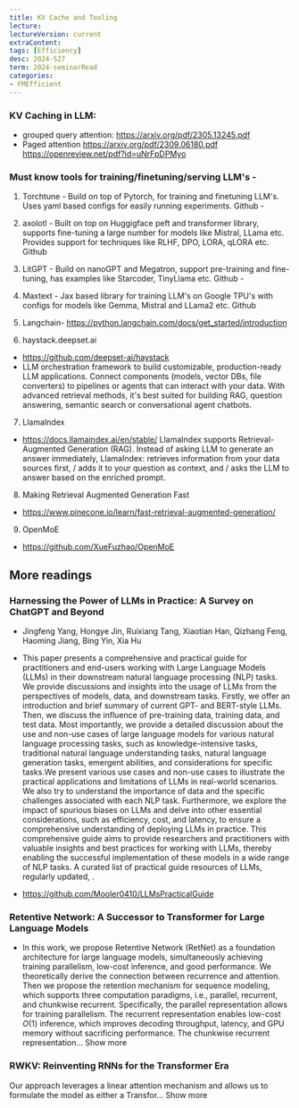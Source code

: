 ```yaml
---
title: KV Cache and Tooling   
lecture: 
lectureVersion: current
extraContent: 
tags: [Efficiency]
desc: 2024-S27
term: 2024-seminarRead
categories:
- FMEfficient
---
```





### KV Caching in LLM: 

+ grouped query attention: https://arxiv.org/pdf/2305.13245.pdf
+ Paged attention https://arxiv.org/pdf/2309.06180.pdf
https://openreview.net/pdf?id=uNrFpDPMyo



### Must know tools for training/finetuning/serving LLM's - 
1. Torchtune - Build on top of Pytorch, for training and finetuning LLM's. Uses yaml based configs for easily running experiments. Github - 

2. axolotl - Built on top on Huggigface peft and transformer library, supports fine-tuning a large number for models like Mistral, LLama etc. Provides support for techniques like RLHF, DPO, LORA, qLORA etc. Github 

3. LitGPT - Build on nanoGPT and Megatron, support pre-training and fine-tuning, has examples like Starcoder, TinyLlama etc. Github - 

4. Maxtext - Jax based library for training LLM's on Google TPU's with configs for models like Gemma, Mistral and LLama2 etc. Github 

5. Langchain- https://python.langchain.com/docs/get_started/introduction

6. haystack.deepset.ai
+ https://github.com/deepset-ai/haystack
+ LLM orchestration framework to build customizable, production-ready LLM applications. Connect components (models, vector DBs, file converters) to pipelines or agents that can interact with your data. With advanced retrieval methods, it's best suited for building RAG, question answering, semantic search or conversational agent chatbots.


7. LlamaIndex  
  + https://docs.llamaindex.ai/en/stable/
  LlamaIndex supports Retrieval-Augmented Generation (RAG). Instead of asking LLM to generate an answer immediately, LlamaIndex:
 retrieves information from your data sources first, / adds it to your question as context, and / asks the LLM to answer based on the enriched prompt.


8. Making Retrieval Augmented Generation Fast
  + https://www.pinecone.io/learn/fast-retrieval-augmented-generation/


9. OpenMoE
  + https://github.com/XueFuzhao/OpenMoE



## More readings

### Harnessing the Power of LLMs in Practice: A Survey on ChatGPT and Beyond
+ Jingfeng Yang, Hongye Jin, Ruixiang Tang, Xiaotian Han, Qizhang Feng, Haoming Jiang, Bing Yin, Xia Hu
+ This paper presents a comprehensive and practical guide for practitioners and end-users working with Large Language Models (LLMs) in their downstream natural language processing (NLP) tasks. We provide discussions and insights into the usage of LLMs from the perspectives of models, data, and downstream tasks. Firstly, we offer an introduction and brief summary of current GPT- and BERT-style LLMs. Then, we discuss the influence of pre-training data, training data, and test data. Most importantly, we provide a detailed discussion about the use and non-use cases of large language models for various natural language processing tasks, such as knowledge-intensive tasks, traditional natural language understanding tasks, natural language generation tasks, emergent abilities, and considerations for specific tasks.We present various use cases and non-use cases to illustrate the practical applications and limitations of LLMs in real-world scenarios. We also try to understand the importance of data and the specific challenges associated with each NLP task. Furthermore, we explore the impact of spurious biases on LLMs and delve into other essential considerations, such as efficiency, cost, and latency, to ensure a comprehensive understanding of deploying LLMs in practice. This comprehensive guide aims to provide researchers and practitioners with valuable insights and best practices for working with LLMs, thereby enabling the successful implementation of these models in a wide range of NLP tasks. A curated list of practical guide resources of LLMs, regularly updated, .

+ https://github.com/Mooler0410/LLMsPracticalGuide 


### Retentive Network: A Successor to Transformer for Large Language Models
+ In this work, we propose Retentive Network (RetNet) as a foundation architecture for large language models, simultaneously achieving training parallelism, low-cost inference, and good performance. We theoretically derive the connection between recurrence and attention. Then we propose the retention mechanism for sequence modeling, which supports three computation paradigms, i.e., parallel, recurrent, and chunkwise recurrent. Specifically, the parallel representation allows for training parallelism. The recurrent representation enables low-cost $O(1)$ inference, which improves decoding throughput, latency, and GPU memory without sacrificing performance. The chunkwise recurrent representation… Show more


### RWKV: Reinventing RNNs for the Transformer Era

Our approach leverages a linear attention mechanism and allows us to formulate the model as either a Transfor… Show more


<!--excerpt.start-->





